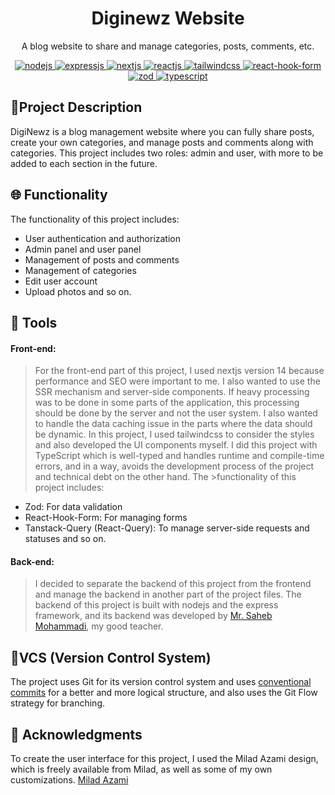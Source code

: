 <div align="center"> 
    <h1>Diginewz Website</h1>

  <div>
     <p>A blog website to share and manage categories, posts, comments, etc.</p>
  </div>

  <div>
    <a href="#" target="_blank">
      <img src="https://img.shields.io/badge/node.js-6DA55F?style=for-the-badge&logo=node.js&logoColor=white" alt="nodejs"/>
    </a>
      <a href="#" target="_blank">
      <img src="https://img.shields.io/badge/express.js-%23404d59.svg?style=for-the-badge&logo=express&logoColor=%2361DAFB" alt="expressjs"/>
    </a>
    <a href="#" target="_blank">
      <img src="https://img.shields.io/badge/Next-black?style=for-the-badge&logo=next.js&logoColor=white" alt="nextjs"/>
    </a>
    <a href="#" target="_blank">
      <img src="https://img.shields.io/badge/react-%2320232a.svg?style=for-the-badge&logo=react&logoColor=%2361DAFB" alt="reactjs"/>
    </a>
    <a href="#" target="_blank">
      <img src="https://img.shields.io/badge/tailwindcss-%2338B2AC.svg?style=for-the-badge&logo=tailwind-css&logoColor=white" alt="tailwindcss"/>
    </a>
    </a>
    <a href="#" target="_blank">
      <img src="https://img.shields.io/badge/React%20Hook%20Form-%23EC5990.svg?style=for-the-badge&logo=reacthookform&logoColor=white" alt="react-hook-form"/>
    </a>
    <a href="#" target="_blank">
      <img src="https://img.shields.io/badge/zod-%233068b7.svg?style=for-the-badge&logo=zod&logoColor=white)" alt="zod"/>
    </a>
    <a href="#" target="_blank">
      <img src="https://img.shields.io/badge/typescript-%23007ACC.svg?style=for-the-badge&logo=typescript&logoColor=white" alt="typescript"/>
    </a>
  </div>
</div>

## 📝Project Description

DigiNewz is a blog management website where you can fully share posts, create your own categories, and manage posts and comments along with categories. This project includes two roles: admin and user, with more to be added to each section in the future.

## 🌐 Functionality

The functionality of this project includes:

- User authentication and authorization
- Admin panel and user panel
- Management of posts and comments
- Management of categories
- Edit user account
- Upload photos
  and so on.

## 🔨 Tools

#### Front-end:

> For the front-end part of this project, I used nextjs version 14 because performance and SEO were important to me. I also wanted to use the SSR mechanism and server-side components. If heavy processing was to be done in some parts of the application, this processing should be done by the server and not the user system. I also wanted to handle the data caching issue in the parts where the data should be dynamic. In this project, I used tailwindcss to consider the styles and also developed the UI components myself. I did this project with TypeScript which is well-typed and handles runtime and compile-time errors, and in a way, avoids the development process of the project and technical debt on the other hand.
> The >functionality of this project includes:

- Zod: For data validation
- React-Hook-Form: For managing forms
- Tanstack-Query (React-Query): To manage server-side requests and statuses
  and so on.

#### Back-end:

> I decided to separate the backend of this project from the frontend and manage the backend in another part of the project files. The backend of this project is built with nodejs and the express framework, and its backend was developed by <a target="_blank" href="https://github.com/sahebmohammadi">Mr. Saheb Mohammadi</a>, my good teacher.

## 📝VCS (Version Control System)

The project uses Git for its version control system and uses <a target="_blank" href="https://www.conventionalcommits.org/en/v1.0.0/">conventional commits</a> for a better and more logical structure, and also uses the Git Flow strategy for branching.

## 🙏 Acknowledgments

To create the user interface for this project, I used the Milad Azami design, which is freely available from Milad, as well as some of my own customizations. [Milad Azami](https://www.figma.com/@387838fe_cf18_4)
